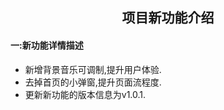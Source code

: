 <div align="center">
     <h2>项目新功能介绍</h2>
</div>

#### 一:新功能详情描述

- 新增背景音乐可调制,提升用户体验.
- 去掉首页的小弹窗,提升页面流程度.
- 更新新功能的版本信息为v1.0.1.